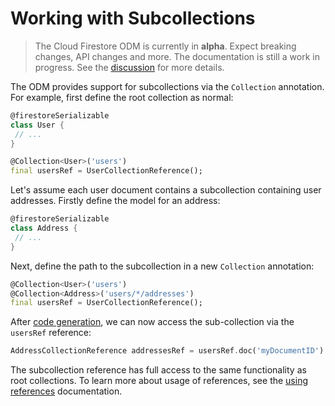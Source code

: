 # Working with Subcollections

> The Cloud Firestore ODM is currently in **alpha**. Expect breaking changes, API changes and more. The documentation is still a work in progress. See the [discussion](https://github.com/FirebaseExtended/flutterfire/discussions/7475) for more details.

The ODM provides support for subcollections via the `Collection` annotation. For example, first define
the root collection as normal:

```dart
@firestoreSerializable
class User {
 // ...
}

@Collection<User>('users')
final usersRef = UserCollectionReference();
```

Let's assume each user document contains a subcollection containing user addresses. Firstly define
the model for an address:

```dart
@firestoreSerializable
class Address {
 // ...
}
```

Next, define the path to the subcollection in a new `Collection` annotation:

```dart
@Collection<User>('users')
@Collection<Address>('users/*/addresses')
final usersRef = UserCollectionReference();
```

After [code generation](./code-generation.md), we can now access the sub-collection via the `usersRef`
reference:

```dart
AddressCollectionReference addressesRef = usersRef.doc('myDocumentID').addresses;
```

The subcollection reference has full access to the same functionality as root collections. To learn
more about usage of references, see the [using references](./references.md) documentation.
